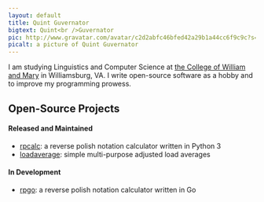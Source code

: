 ```yaml
---
layout: default
title: Quint Guvernator
bigtext: Quint<br />Guvernator
pic: http://www.gravatar.com/avatar/c2d2abfc46bfed42a29b1a44cc6f9c9c?s=120
picalt: a picture of Quint Guvernator
---
```


I am studying Linguistics and Computer Science at [the College of William and Mary][WM] in Williamsburg, VA.
I write open-source software as a hobby and to improve my programming prowess.

[WM]: http://www.wm.edu/

## Open-Source Projects
#### Released and Maintained
- [rpcalc](http://qguv.github.io/rpcalc): a reverse polish notation calculator written in Python 3
- [loadaverage](https://github.com/qguv/loadaverage): simple multi-purpose adjusted load averages

#### In Development
- [rpgo](https://github.com/qguv/rpgo): a reverse polish notation calculator written in Go

